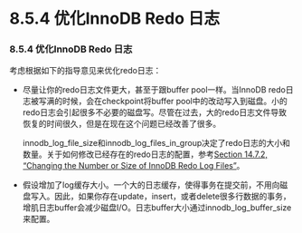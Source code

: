 # 8.5.4  优化InnoDB Redo 日志

### 8.5.4  优化InnoDB Redo 日志

考虑根据如下的指导意见来优化redo日志：

* 尽量让你的redo日志文件更大，甚至于跟buffer pool一样。当InnoDB redo日志被写满的时候，会在checkpoint将buffer pool中的改动写入到磁盘。小的redo日志会引起很多不必要的磁盘写。尽管在过去，大的redo日志文件导致恢复的时间很久，但是在现在这个问题已经改善了很多。

	innodb_log_file_size和innodb_log_files_in_group决定了redo日志的大小和数量。关于如何修改已经存在的redo日志的配置，参考[Section 14.7.2, “Changing the Number or Size of InnoDB Redo Log Files”](TODO)。

* 假设增加了log缓存大小。一个大的日志缓存，使得事务在提交前，不用向磁盘写入。因此，如果你存在update，insert，或者delete很多行数据的事务，增肌日志buffer会减少磁盘I/O。日志buffer大小通过innodb_log_buffer_size来配置。
